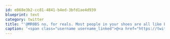 ```yaml
---
id: e868e3b2-cc81-4841-b4ed-3bfd1ae4d939
blueprint: text
category: twitter
title: "'@MR0BS no, for reals. Most people in your shoes are all like boohoo, life's not fair"
caption: '<span class="username username_linked">@<a href="https://twitter.com/MR0BS" title="BADER">MR0BS</a></span> no, for reals. Most people in your shoes are all like boohoo, life''s not fair'
---
```

